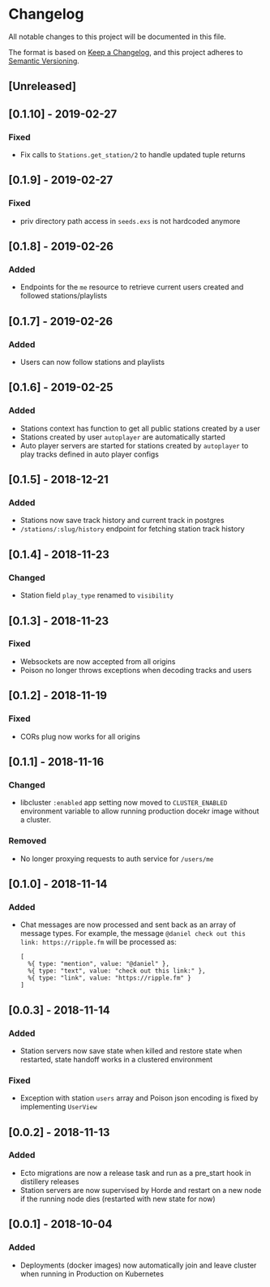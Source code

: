 # Changelog

All notable changes to this project will be documented in this file.

The format is based on [Keep a Changelog](https://keepachangelog.com/en/1.0.0/),
and this project adheres to [Semantic Versioning](https://semver.org/spec/v2.0.0.html).

## [Unreleased]

## [0.1.10] - 2019-02-27

### Fixed

- Fix calls to `Stations.get_station/2` to handle updated tuple returns

## [0.1.9] - 2019-02-27

### Fixed

- priv directory path access in `seeds.exs` is not hardcoded anymore

## [0.1.8] - 2019-02-26

### Added

- Endpoints for the `me` resource to retrieve current users
  created and followed stations/playlists

## [0.1.7] - 2019-02-26

### Added

- Users can now follow stations and playlists

## [0.1.6] - 2019-02-25

### Added

- Stations context has function to get all public stations created by a user
- Stations created by user `autoplayer` are automatically started
- Auto player servers are started for stations created by `autoplayer` to play tracks defined in auto player configs

## [0.1.5] - 2018-12-21

### Added

- Stations now save track history and current track in postgres
- `/stations/:slug/history` endpoint for fetching station track history

## [0.1.4] - 2018-11-23

### Changed

- Station field `play_type` renamed to `visibility`

## [0.1.3] - 2018-11-23

### Fixed

- Websockets are now accepted from all origins
- Poison no longer throws exceptions when decoding tracks and users

## [0.1.2] - 2018-11-19

### Fixed

- CORs plug now works for all origins

## [0.1.1] - 2018-11-16

### Changed

- libcluster `:enabled` app setting now moved to `CLUSTER_ENABLED` environment variable to allow running production docekr image without a cluster.

### Removed

- No longer proxying requests to auth service for `/users/me`

## [0.1.0] - 2018-11-14

### Added

- Chat messages are now processed and sent back as an array of message types. For example, the message `@daniel check out this link: https://ripple.fm` will be processed as:
  ```
  [
    %{ type: "mention", value: "@daniel" },
    %{ type: "text", value: "check out this link:" },
    %{ type: "link", value: "https://ripple.fm" }
  ]
  ```

## [0.0.3] - 2018-11-14

### Added

- Station servers now save state when killed and restore state when restarted, state handoff works in a clustered environment

### Fixed

- Exception with station `users` array and Poison json encoding is fixed by implementing `UserView`

## [0.0.2] - 2018-11-13

### Added

- Ecto migrations are now a release task and run as a pre_start hook in distillery releases
- Station servers are now supervised by Horde and restart on a new node if the running node dies (restarted with new state for now)

## [0.0.1] - 2018-10-04

### Added

- Deployments (docker images) now automatically join and leave cluster when running in Production on Kubernetes
